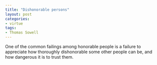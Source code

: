 ```yaml
---
title: "Dishonorable persons"
layout: post
categories:
- virtue
tags:
- Thomas Sowell
---
```


One of the common failings among honorable people is a failure to appreciate how thoroughly dishonorable some other people can be, and how dangerous it is to trust them.